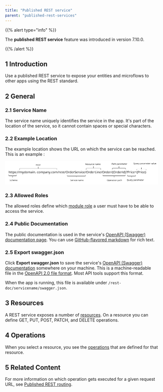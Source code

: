 ```yaml
---
title: "Published REST service"
parent: "published-rest-services"
---
```


{{% alert type="info" %}}

The **published REST service** feature was introduced in version 7.10.0.

{{% /alert %}}

## 1 Introduction

Use a published REST service to expose your entities and microflows to other apps using the REST standard.

## 2 General

### <a name="service-name"></a>2.1 Service Name

The service name uniquely identifies the service in the app. It's part of the location of the service, so it cannot contain spaces or special characters.

### 2.2 Example Location

The example location shows the URL on which the service can be reached. This is an example : 

![](attachments/published-rest-service/example-location-url.png)

### 2.3 Allowed Roles

The allowed roles define which [module role](module-role) a user must have to be able to access the service.

### <a name="public-documentation"></a>2.4 Public Documentation

The public documentation is used in the service's [OpenAPI (Swagger) documentation page](open-api). You can use [GitHub-flavored markdown](gfm-syntax) for rich text.

### <a name="export-swagger-json"></a>2.5 Export swagger.json

Click **Export swagger.json** to save the service's [OpenAPI (Swagger) documentation](open-api) somewhere on your machine. This is a machine-readable file in the [OpenAPI 2.0 file format](https://github.com/OAI/OpenAPI-Specification/blob/master/versions/2.0.md). Most API tools support this format.

When the app is running, this file is available under `/rest-doc/servicename/swagger.json`.

## 3 Resources

A REST service exposes a number of [resources](published-rest-resource). On a resource you can define GET, PUT, POST, PATCH, and DELETE operations.

## 4 Operations

When you select a resource, you see the [operations](published-rest-operation) that are defined for that resource.

## 5 Related Content

For more information on which operation gets executed for a given request URL, see [Published REST routing](published-rest-routing).
